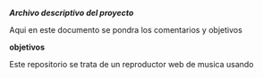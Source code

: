 ___Archivo descriptivo del proyecto___

Aqui en este documento se pondra los comentarios y objetivos


**objetivos**

Este repositorio se trata de un reproductor web de musica usando 



